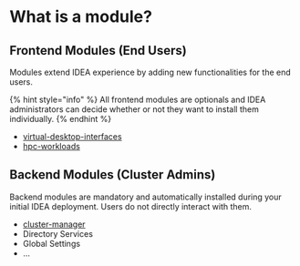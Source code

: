 # What is a module?

## Frontend Modules (End Users)

Modules extend IDEA experience by adding new functionalities for the end users.

{% hint style="info" %}
All frontend modules are optionals and IDEA administrators can decide whether or not they want to install them individually.
{% endhint %}

* [virtual-desktop-interfaces](virtual-desktop-interfaces/ "mention")
* [hpc-workloads](hpc-workloads/ "mention")

## Backend Modules (Cluster Admins)

Backend modules are mandatory and automatically installed during your initial IDEA deployment. Users do not directly interact with them.

* [cluster-manager](cluster-manager/ "mention")
* Directory Services
* Global Settings
* ...
